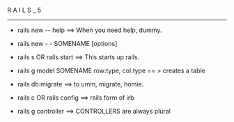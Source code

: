  R A I L S _ 5
_______________________________

  - rails new -- help  ==>  When you need help, dummy.

  - rails new - - SOMENAME [options]

  - rails s OR rails start  ==>  This starts up rails.

  - rails g model  SOMENAME  row:type, col:type  == > creates a table

  - rails db:migrate  ==> to umm, migrate, homie.

  - rails c  OR rails config ==> rails form of irb

  - rails g controller ==> CONTROLLERS are always plural



